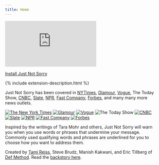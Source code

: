 ```yaml
---
title: Home
---
```


<div class="video-container">
    <iframe src="https://www.youtube-nocookie.com/embed/riVZvP9zv0Y" title="YouTube video player" frameborder="0" allow="accelerometer; autoplay; clipboard-write; encrypted-media; gyroscope; picture-in-picture" allowfullscreen></iframe>
</div>

<p class="h-center">
    <a class="button" href="https://chrome.google.com/webstore/detail/just-not-sorry-the-gmail/fmegmibednnlgojepmidhlhpjbppmlci">Install Just Not Sorry</a>
</p>

{% include extension-description.html %}

Just Not Sorry has been covered in [NYTimes](https://www.nytimes.com/2019/09/27/style/exclamation-points.html), [Glamour](https://www.glamourmagazine.co.uk/article/just-not-sorry-app), [Vogue](https://www.vogue.com/article/just-not-sorry-plugin), The Today Show, [CNBC](https://www.cnbc.com/2019/04/16/saying-im-sorry-can-make-people-think-poorly-of-you-research-heres-what-successful-people-do-instead.html), [Slate](https://slate.com/human-interest/2015/12/new-chrome-app-helps-women-stop-saying-just-and-sorry-in-emails.html), [NPR](https://www.npr.org/2016/01/01/461714341/just-not-sorry-gmail-tackles-qualifying-words-in-professional-communication), [Fast Company](https://www.fastcompany.com/3055071/new-gmail-plug-in-highlights-words-and-phrases-that-undermine-your-messag), [Forbes](https://www.forbes.com/sites/carolinecastrillon/2019/07/14/how-women-can-stop-apologizing-and-take-their-power-back/), and many many more news outlets.

<div class="gallery">
    <a href="https://www.nytimes.com/2019/09/27/style/exclamation-points.html"><img src="{{ '/img/NewYorkTimes.svg' | relative_url }}" alt="The New York Times" /></a>
    <a href="https://www.glamourmagazine.co.uk/article/just-not-sorry-app"><img src="{{ '/img/Glamour.svg' | relative_url }}" alt="Glamour" /></a>
    <a href="https://www.vogue.com/article/just-not-sorry-plugin"><img src="{{ '/img/Vogue.svg' | relative_url }}" alt="Vogue" /></a>
    <img class="tall" src="{{ '/img/Today.svg' | relative_url }}" alt="The Today Show" />
    <a href="https://www.cnbc.com/2019/04/16/saying-im-sorry-can-make-people-think-poorly-of-you-research-heres-what-successful-people-do-instead.html"><img class="tall" src="{{ '/img/CNBC.svg' | relative_url }}" alt="CNBC" /></a>
    <a href="https://slate.com/human-interest/2015/12/new-chrome-app-helps-women-stop-saying-just-and-sorry-in-emails.html"><img src="{{ '/img/Slate.svg' | relative_url }}" alt="Slate" /></a>
    <a href="https://www.npr.org/2016/01/01/461714341/just-not-sorry-gmail-tackles-qualifying-words-in-professional-communication"><img src="{{ '/img/NPR.svg' | relative_url }}" alt="NPR" /></a>
    <a href="https://www.fastcompany.com/3055071/new-gmail-plug-in-highlights-words-and-phrases-that-undermine-your-messag"><img src="{{ '/img/FastCompany.svg' | relative_url }}" alt="Fast Company" /></a>
    <a href="https://www.forbes.com/sites/carolinecastrillon/2019/07/14/how-women-can-stop-apologizing-and-take-their-power-back/"><img src="{{ '/img/Forbes.svg' | relative_url }}" alt="Forbes" /></a>
</div>

Inspired by the writings of Tara Mohr and others, Just Not Sorry will warn you when you use words or phrases that undermine your message. Commonly used qualifying words and phrases are underlined for you to choose how you want to address them.

Created by [Tami Reiss](https://linkedin.com/in/tamireiss), Steve Brudz, Manish Kakwani, and Eric Tillberg of [Def Method](https://www.defmethod.com/). Read the [backstory here](https://medium.com/@tamireiss/just-not-sorry-the-backstory-33f54b30fe48).
